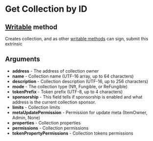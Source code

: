 # Get Collection by ID

## [Writable](#) method

Creates collection, and as other [writable methods](#) can sign, submit this extrinsic

## Arguments

- **address** - The address of collection owner
- **name** - Collection name (UTF-16 array, up to 64 characters)
- **description** - Collection description (UTF-16, up to 256 characters)
- **mode** - The collection type (Nft, Fungible, or ReFungible)
- **tokenPrefix** - Token prefix (UTF-8, up to 4 characters)
- **sponsorship** - This field tells if sponsorship is enabled and what address is the current collection sponsor.
- **limits** - Collection limits
- **metaUpdatePermission** - Permission for update meta (ItemOwner, Admin, None)
- **properties** - Collection properties
- **permissions** - Collection permissions
- **tokenPropertyPermissions** - Collection tokens permissions

